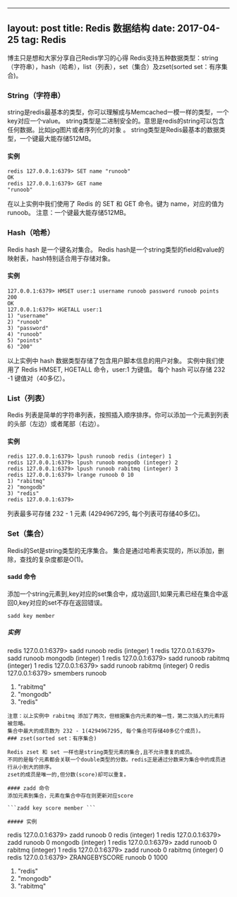 
---
layout: post
title: Redis 数据结构
date: 2017-04-25
tag: Redis
---

博主只是想和大家分享自己Redis学习的心得
Redis支持五种数据类型：string（字符串），hash（哈希），list（列表），set（集合）及zset(sorted set：有序集合)。
### String（字符串）
string是redis最基本的类型，你可以理解成与Memcached一模一样的类型，一个key对应一个value。
string类型是二进制安全的。意思是redis的string可以包含任何数据。比如jpg图片或者序列化的对象 。
string类型是Redis最基本的数据类型，一个键最大能存储512MB。
#### 实例

```
redis 127.0.0.1:6379> SET name "runoob"
OK
redis 127.0.0.1:6379> GET name
"runoob"
```
在以上实例中我们使用了 Redis 的 SET 和 GET 命令。键为 name，对应的值为 runoob。
注意：一个键最大能存储512MB。

### Hash（哈希）
Redis hash 是一个键名对集合。
Redis hash是一个string类型的field和value的映射表，hash特别适合用于存储对象。
#### 实例

```
127.0.0.1:6379> HMSET user:1 username runoob password runoob points 200
OK
127.0.0.1:6379> HGETALL user:1
1) "username"
2) "runoob"
3) "password"
4) "runoob"
5) "points"
6) "200"
```
以上实例中 hash 数据类型存储了包含用户脚本信息的用户对象。 实例中我们使用了 Redis HMSET, HGETALL 命令，user:1 为键值。
每个 hash 可以存储 232 -1 键值对（40多亿）。
### List（列表）
Redis 列表是简单的字符串列表，按照插入顺序排序。你可以添加一个元素到列表的头部（左边）或者尾部（右边）。
#### 实例

```
redis 127.0.0.1:6379> lpush runoob redis (integer) 1
redis 127.0.0.1:6379> lpush runoob mongodb (integer) 2
redis 127.0.0.1:6379> lpush runoob rabitmq (integer) 3
redis 127.0.0.1:6379> lrange runoob 0 10
1) "rabitmq"
2) "mongodb"
3) "redis"
redis 127.0.0.1:6379>
```

列表最多可存储 232 - 1 元素 (4294967295, 每个列表可存储40多亿)。
### Set（集合）
Redis的Set是string类型的无序集合。
集合是通过哈希表实现的，所以添加，删除，查找的复杂度都是O(1)。
#### sadd 命令
添加一个string元素到,key对应的set集合中，成功返回1,如果元素已经在集合中返回0,key对应的set不存在返回错误。

```
sadd key member
```
##### 实例
redis 127.0.0.1:6379> sadd runoob redis (integer) 1
redis 127.0.0.1:6379> sadd runoob mongodb (integer) 1
redis 127.0.0.1:6379> sadd runoob rabitmq (integer) 1
redis 127.0.0.1:6379> sadd runoob rabitmq (integer) 0
redis 127.0.0.1:6379> smembers runoob
1) "rabitmq"
2) "mongodb"
3) "redis"
```
注意：以上实例中 rabitmq 添加了两次，但根据集合内元素的唯一性，第二次插入的元素将被忽略。
集合中最大的成员数为 232 - 1(4294967295, 每个集合可存储40多亿个成员)。
### zset(sorted set：有序集合)

Redis zset 和 set 一样也是string类型元素的集合,且不允许重复的成员。
不同的是每个元素都会关联一个double类型的分数。redis正是通过分数来为集合中的成员进行从小到大的排序。
zset的成员是唯一的,但分数(score)却可以重复。

#### zadd 命令
添加元素到集合，元素在集合中存在则更新对应score

```zadd key score member ```

##### 实例

```
redis 127.0.0.1:6379> zadd runoob 0 redis (integer) 1
redis 127.0.0.1:6379> zadd runoob 0 mongodb (integer) 1
redis 127.0.0.1:6379> zadd runoob 0 rabitmq (integer) 1
redis 127.0.0.1:6379> zadd runoob 0 rabitmq (integer) 0
redis 127.0.0.1:6379> ZRANGEBYSCORE runoob 0 1000

1) "redis"
2) "mongodb"
3) "rabitmq"
```

